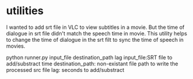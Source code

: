 # utilities


I wanted to add srt file in VLC to view subtitles in a movie. But the time of dialogue in srt file didn't match the speech time in movie. This utility helps to change the time of dialogue in the srt filt to sync the time of speech in movies.  

python runner.py input_file destination_path lag
	input_file:SRT file to add/substract time
	destination_path: non-existant file path to write the processed src file
	lag: seconds to add/substract
